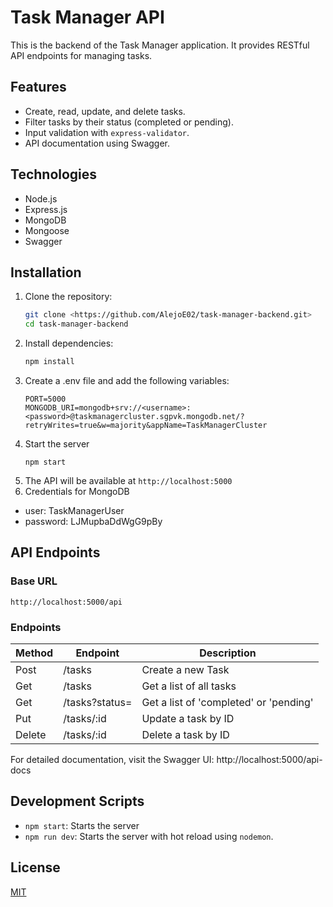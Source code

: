 # Task Manager API

This is the backend of the Task Manager application. It provides RESTful API endpoints for managing tasks.

## Features
- Create, read, update, and delete tasks.
- Filter tasks by their status (completed or pending).
- Input validation with `express-validator`.
- API documentation using Swagger.

## Technologies
- Node.js
- Express.js
- MongoDB
- Mongoose
- Swagger

## Installation

1. Clone the repository:
   ```bash
   git clone <https://github.com/AlejoE02/task-manager-backend.git>
   cd task-manager-backend
2. Install dependencies:
   ```bash
   npm install
3. Create a .env file and add the following variables:
   ```
   PORT=5000
   MONGODB_URI=mongodb+srv://<username>:<password>@taskmanagercluster.sgpvk.mongodb.net/?retryWrites=true&w=majority&appName=TaskManagerCluster
4. Start the server
   ```
   npm start
5. The API will be available at `http://localhost:5000`
6. Credentials for MongoDB
  - user: TaskManagerUser
  - password: LJMupbaDdWgG9pBy

## API Endpoints

### Base URL
`http://localhost:5000/api`

### Endpoints

| Method | Endpoint | Description |
|--------|----------|-------------|
| Post | /tasks | Create a new Task |
| Get | /tasks | Get a list of all tasks |
| Get | /tasks?status= | Get a list of 'completed' or 'pending' |
| Put | /tasks/:id | Update a task by ID |
| Delete| /tasks/:id | Delete a task by ID |

For detailed documentation, visit the Swagger UI:
http://localhost:5000/api-docs

## Development Scripts
  - `npm start`: Starts the server
  - `npm run dev`: Starts the server with hot reload using `nodemon`.

## License

[MIT](https://choosealicense.com/licenses/mit/)